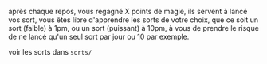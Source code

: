 après chaque repos, vous regagné X points de magie, ils servent à lancé vos sort, vous êtes libre d'apprendre les sorts de votre choix, que ce soit un sort (faible) à 1pm, ou un sort (puissant) à 10pm, à vous de prendre le risque de ne lancé qu'un seul sort par jour ou 10 par exemple.

voir les sorts dans `sorts/`